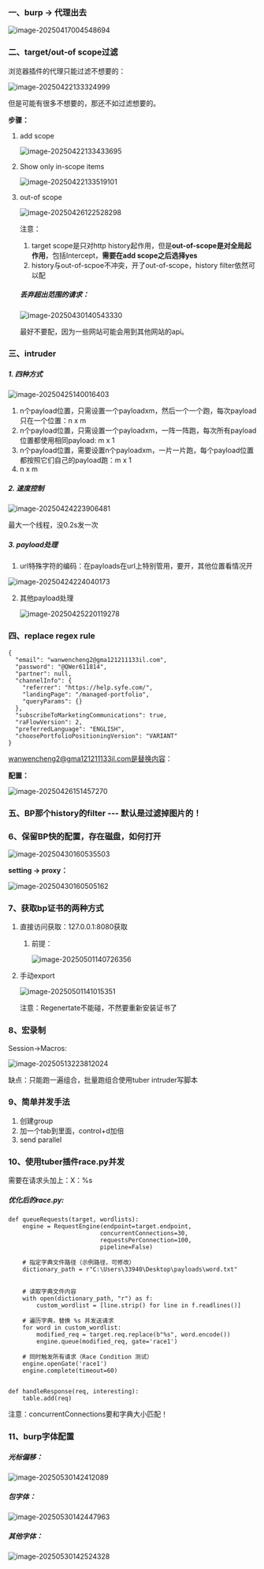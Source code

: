### 一、burp -> 代理出去

![image-20250417004548694](C:\Users\33940\AppData\Roaming\Typora\typora-user-images\image-20250417004548694.png)

### 二、target/out-of scope过滤

浏览器插件的代理只能过滤不想要的：

![image-20250422133324999](C:\Users\33940\AppData\Roaming\Typora\typora-user-images\image-20250422133324999.png)

但是可能有很多不想要的，那还不如过滤想要的。

**步骤：**

1. add scope

   ![image-20250422133433695](C:\Users\33940\AppData\Roaming\Typora\typora-user-images\image-20250422133433695.png)

2. Show only in-scope items

   ![image-20250422133519101](C:\Users\33940\AppData\Roaming\Typora\typora-user-images\image-20250422133519101.png)
   
3. out-of scope

   ![image-20250426122528298](C:\Users\33940\AppData\Roaming\Typora\typora-user-images\image-20250426122528298.png)

   注意：
   
   	1. target scope是只对http history起作用，但是**out-of-scope是对全局起作用**，包括Intercept，**需要在add scope之后选择yes**
   	1. history与out-of-scpoe不冲突，开了out-of-scope，history filter依然可以配
   
   ##### 丢弃超出范围的请求：
   
   ![image-20250430140543330](C:\Users\33940\AppData\Roaming\Typora\typora-user-images\image-20250430140543330.png)
   
   最好不要配，因为一些网站可能会用到其他网站的api。

### 三、intruder

##### 1. 四种方式

![image-20250425140016403](C:\Users\33940\AppData\Roaming\Typora\typora-user-images\image-20250425140016403.png)

1. n个payload位置，只需设置一个payloadxm，然后一个一个跑，每次payload只在一个位置：n x m
2. n个payload位置，只需设置一个payloadxm，一阵一阵跑，每次所有payload位置都使用相同payload: m x 1
3. n个payload位置，需要设置n个payloadxm，一片一片跑，每个payload位置都按照它们自己的payload跑：m x 1
4. n x m

##### 2. 速度控制

![image-20250424223906481](C:\Users\33940\AppData\Roaming\Typora\typora-user-images\image-20250424223906481.png)

最大一个线程，没0.2s发一次

##### 3. payload处理

1. url特殊字符的编码：在payloads在url上特别管用，要开，其他位置看情况开

![image-20250424224040173](C:\Users\33940\AppData\Roaming\Typora\typora-user-images\image-20250424224040173.png)

2. 其他payload处理

   ![image-20250425220119278](C:\Users\33940\AppData\Roaming\Typora\typora-user-images\image-20250425220119278.png)

### 四、replace regex rule

```
{
  "email": "wanwencheng2@gma121211133il.com",
  "password": "@QWer611814",
  "partner": null,
  "channelInfo": {
    "referrer": "https://help.syfe.com/",
    "landingPage": "/managed-portfolio",
    "queryParams": {}
  },
  "subscribeToMarketingCommunications": true,
  "raFlowVersion": 2,
  "preferredLanguage": "ENGLISH",
  "choosePortfolioPositioningVersion": "VARIANT"
}
```

wanwencheng2@gma121211133il.com是替换内容：

**配置：**

![image-20250426151457270](C:\Users\33940\AppData\Roaming\Typora\typora-user-images\image-20250426151457270.png)

### 五、BP那个history的filter --- 默认是过滤掉图片的！

### 6、保留BP快的配置，存在磁盘，如何打开

![image-20250430160535503](C:\Users\33940\AppData\Roaming\Typora\typora-user-images\image-20250430160535503.png)

**setting -> proxy：**

![image-20250430160505162](C:\Users\33940\AppData\Roaming\Typora\typora-user-images\image-20250430160505162.png)

### 7、获取bp证书的两种方式

1. 直接访问获取：127.0.0.1:8080获取

   1. 前提：

      ![image-20250501140726356](C:\Users\33940\AppData\Roaming\Typora\typora-user-images\image-20250501140726356.png)

2. 手动export

   ![image-20250501141015351](C:\Users\33940\AppData\Roaming\Typora\typora-user-images\image-20250501141015351.png)

   注意：Regenertate不能碰，不然要重新安装证书了

### 8、宏录制

Session->Macros:

![image-20250513223812024](C:\Users\33940\AppData\Roaming\Typora\typora-user-images\image-20250513223812024.png)

缺点：只能跑一遍组合，批量跑组合使用tuber intruder写脚本

### 9、简单并发手法

1. 创建group
2. 加一个tab到里面，control+d加倍
3. send parallel

### 10、使用tuber插件race.py并发

需要在请求头加上：X：%s

##### 优化后的race.py:

```
def queueRequests(target, wordlists):
    engine = RequestEngine(endpoint=target.endpoint,
                          concurrentConnections=30,
                          requestsPerConnection=100,
                          pipeline=False)

    # 指定字典文件路径（示例路径，可修改）
    dictionary_path = r"C:\Users\33940\Desktop\payloads\word.txt"

    
    # 读取字典文件内容
    with open(dictionary_path, "r") as f:
        custom_wordlist = [line.strip() for line in f.readlines()]

    # 遍历字典，替换 %s 并发送请求
    for word in custom_wordlist:
        modified_req = target.req.replace(b"%s", word.encode())
        engine.queue(modified_req, gate='race1')

    # 同时触发所有请求（Race Condition 测试）
    engine.openGate('race1')
    engine.complete(timeout=60)


def handleResponse(req, interesting):
    table.add(req)
```

注意：concurrentConnections要和字典大小匹配！

### 11、burp字体配置

##### 光标偏移：

![image-20250530142412089](C:\Users\33940\AppData\Roaming\Typora\typora-user-images\image-20250530142412089.png)

##### 包字体：

![image-20250530142447963](C:\Users\33940\AppData\Roaming\Typora\typora-user-images\image-20250530142447963.png)

##### 其他字体：

![image-20250530142524328](C:\Users\33940\AppData\Roaming\Typora\typora-user-images\image-20250530142524328.png)
